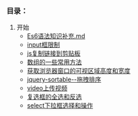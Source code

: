 
  <!-- <a href="./js/获取浏览器窗口的可视区域高度和宽度.md"></a> -->

### 目录：
1. 开始
    * [Es6语法知识补充.md](./js//Es6语法知识补充.md.md)
    * [input框限制](./js//input框限制.md)
    * [js复制链接到剪贴板](./js//js复制链接到剪贴板.md)
    * [数组的一些常用方法](./js//数组的一些常用方法.md)
    * [获取浏览器窗口的可视区域高度和宽度](./js//获取浏览器窗口的可视区域高度和宽度.md)
    * [jquery-sortable--拖拽排序](./js//jquery-sortable--拖拽排序.md)
    * [video上传视频](./js//video上传视频.md)
    * [复选框的全选和反选](./js//复选框的全选和反选.md)
    * [select下拉框选择和操作](./js//select下拉框选择和操作.md)
